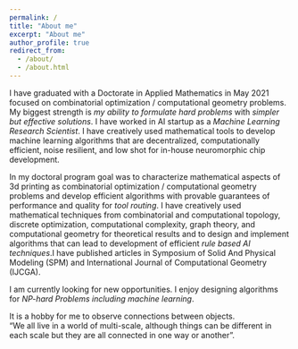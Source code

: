 ```yaml
---
permalink: /
title: "About me"
excerpt: "About me"
author_profile: true
redirect_from: 
  - /about/
  - /about.html
---
```

I have graduated with a Doctorate in Applied Mathematics in May 2021 focused on combinatorial optimization / computational geometry problems. My biggest strength is *my*
*ability to formulate hard problems* with *simpler but effective solutions*. I have worked in AI startup as a *Machine Learning Research Scientist*. I have creatively used 
mathematical tools to develop machine learning algorithms that are decentralized, computationally efficient, noise resilient, and low shot for in-house neuromorphic chip 
development.

In my doctoral program goal was to characterize mathematical aspects of 3d printing as combinatorial optimization / computational geometry problems and develop efficient
algorithms with provable guarantees of performance and quality for *tool routing*. I have creatively used mathematical techniques from combinatorial and computational topology,
discrete optimization, computational complexity, graph theory, and computational geometry for theoretical results and to design and implement algorithms that can lead to
development of efficient *rule based AI techniques*.I have published articles in Symposium of Solid And Physical Modeling (SPM) and International Journal of Computational 
Geometry (IJCGA).

I am currently looking for new opportunities. I enjoy designing algorithms for *NP-hard Problems including machine learning*.   

It is a hobby for me to observe connections between objects.  
“We all live in a world of multi-scale, although things can be different in each scale but they are all connected in one way or another”.
